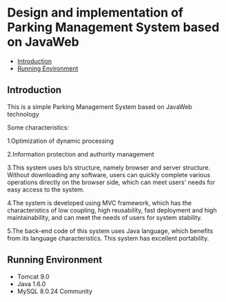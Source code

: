 # Design and implementation of Parking Management System based on JavaWeb

- [Introduction](#introduction)
- [Running Environment](#running-environment)

## Introduction

This is a simple Parking Management System based on JavaWeb technology

Some characteristics:

1.Optimization of dynamic processing

2.Information protection and authority management

3.This system uses b/s structure, namely browser and server structure. Without downloading any software, users can quickly complete various operations directly on the browser side, which can meet users' needs for easy access to the system.

4.The system is developed using MVC framework, which has the characteristics of low coupling, high reusability, fast deployment and high maintainability, and can meet the needs of users for system stability.

5.The back-end code of this system uses Java language, which benefits from its language characteristics. This system has excellent portability.

## Running Environment

- Tomcat 9.0
- Java 1.6.0
- MySQL 8.0.24 Community
